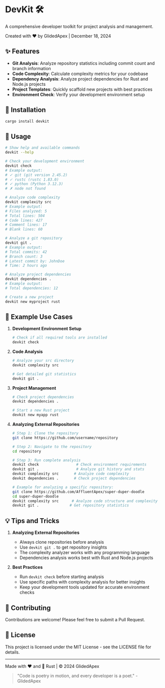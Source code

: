# DevKit 🛠️

A comprehensive developer toolkit for project analysis and management.

Created with ❤️ by GlidedApex | December 18, 2024

## ✨ Features

- **Git Analysis**: Analyze repository statistics including commit count and branch information
- **Code Complexity**: Calculate complexity metrics for your codebase
- **Dependency Analysis**: Analyze project dependencies for Rust and Node.js projects
- **Project Templates**: Quickly scaffold new projects with best practices
- **Environment Check**: Verify your development environment setup

## 🚀 Installation

```bash
cargo install devkit
```

## 📖 Usage

```bash
# Show help and available commands
devkit --help

# Check your development environment
devkit check
# Example output:
# ✓ git (git version 2.45.2)
# ✓ rustc (rustc 1.83.0)
# ✓ python (Python 3.12.3)
# ✗ node not found

# Analyze code complexity
devkit complexity src
# Example output:
# Files analyzed: 5
# Total lines: 504
# Code lines: 427
# Comment lines: 17
# Blank lines: 60

# Analyze a git repository
devkit git .
# Example output:
# Total commits: 42
# Branch count: 3
# Latest commit by: JohnDoe
# Time: 2 hours ago

# Analyze project dependencies
devkit dependencies .
# Example output:
# Total dependencies: 12

# Create a new project
devkit new myproject rust
```

## 🌟 Example Use Cases

1. **Development Environment Setup**
   ```bash
   # Check if all required tools are installed
   devkit check
   ```

2. **Code Analysis**
   ```bash
   # Analyze your src directory
   devkit complexity src
   
   # Get detailed git statistics
   devkit git .
   ```

3. **Project Management**
   ```bash
   # Check project dependencies
   devkit dependencies .
   
   # Start a new Rust project
   devkit new myapp rust
   ```

4. **Analyzing External Repositories**
   ```bash
   # Step 1: Clone the repository
   git clone https://github.com/username/repository
   
   # Step 2: Navigate to the repository
   cd repository
   
   # Step 3: Run complete analysis
   devkit check                 # Check environment requirements
   devkit git .                 # Analyze git history and stats
   devkit complexity src       # Analyze code complexity
   devkit dependencies .       # Check project dependencies
   
   # Example for analyzing a specific repository:
   git clone https://github.com/AffluentApex/super-duper-doodle
   cd super-duper-doodle
   devkit complexity src      # Analyze code structure and complexity
   devkit git .              # Get repository statistics
   ```

## 💡 Tips and Tricks

1. **Analyzing External Repositories**
   - Always clone repositories before analysis
   - Use `devkit git .` to get repository insights
   - The complexity analyzer works with any programming language
   - Dependencies analysis works best with Rust and Node.js projects

2. **Best Practices**
   - Run `devkit check` before starting analysis
   - Use specific paths with complexity analysis for better insights
   - Keep your development tools updated for accurate environment checks

## 🤝 Contributing

Contributions are welcome! Please feel free to submit a Pull Request.

## 📄 License

This project is licensed under the MIT License - see the LICENSE file for details.

---
Made with ❤️ and 🦀 Rust | © 2024 GlidedApex

> "Code is poetry in motion, and every developer is a poet." - GlidedApex

